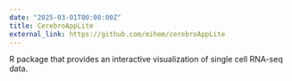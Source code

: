 ```yaml
---
date: "2025-03-01T00:00:00Z"
title: CerebroAppLite
external_link: https://github.com/mihem/cerebroAppLite
---
```


R package that provides an interactive visualization of single cell RNA-seq data.
